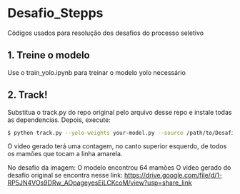 # Desafio_Stepps
Códigos usados para resolução dos desafios do processo seletivo

## 1. Treine o modelo
Use o train_yolo.ipynb para treinar o modelo yolo necessário

## 2. Track!
Substitua o track.py do repo original pelo arquivo desse repo e instale todas as dependencias.
Depois, execute:

```bash
$ python track.py --yolo-weights your-model.py --source /path/to/Desafio_Video.mp4 --save-vid  # bboxes + segmentation masks
```

O vídeo gerado terá uma contagem, no canto superior esquerdo, de todos os mamões que tocam a linha amarela.

No desafio da imagem: O modelo encontrou 64 mamões
O video gerado do desafio original se encontra nesse link: https://drive.google.com/file/d/1-RP5JN4VOs9DRw_AOpageyesEiLCKcoM/view?usp=share_link
